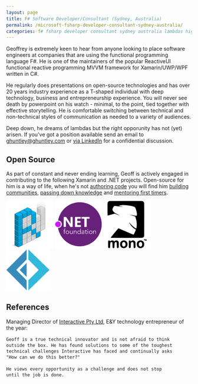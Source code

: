 ```yaml
---
layout: page
title: F# Software Developer/Consultant (Sydney, Australia)
permalink: /microsoft-fsharp-developer-consultant-sydney-australia/
categories: f# fsharp developer consultant sydney australia lambdas higher-order-functions monoids mono xamarin cqrs ddd devops azure microservices nuget octopusdeploy teamcity appveyor coreclr corefx lisp haskell swift xamarin
---
```


Geoffrey is extremely keen to hear from anyone looking to place software engineers at companies that are using the functional programming language F#. He is one of the maintainers of the popular ReactiveUI functional reactive programming MVVM framework for Xamarin/UWP/WPF written in C#. 

He regularly does presentations on open-source technologies and has over 20 years industry experience as a T-shaped individual with deep technology, business and entrepreneurship experience. You will never see death by powerpoint on his watch - minimal, to the point, tied together with effective storytelling. He is comfortable switching between technical and non-technical styles of communication as needed to a variety of audiences. 

Deep down, he dreams of lambdas but the right opporunity has not (yet) arisen. If you've got a position available send an email to <a href="mailto:ghuntley@ghuntley.com?Subject='F# Engagement'">ghuntley@ghuntley.com</a> or [via LinkedIn](https://www.linkedin.com/in/geoffreyhuntley) for a confidential discussion. 

## Open Source

As part of constant and never ending learning, Geoff is actively engaged in contributing to the following Xamarin and .NET projects. Open-source for him is a way of life, when he's not [authoring code](https://github.com/ghuntley/) you will find him [building communities](https://github.com/reactiveui/ReactiveUI/issues/687), [passing down knowledge](https://github.com/reactiveui/ReactiveUI/pull/771) and [mentoring first timers](https://github.com/reactiveui/ReactiveUI/issues/1005).

 <a style="background: none; !important" href="http://reactiveui.net/"><img src="reactiveui.png"/></a> <a style="background: none; !important" href="http://github.com/dotnet/"><img src="dotnet.png"/></a> <a style="background: none; !important" href="http://www.mono-project.com/"><img src="mono.png"/></a> <a style="background: none; !important" href="http://fsharp.org"><img src="fsharp.png"/></a>

## References

Managing Director of [Interactive Pty Ltd](http://www.interactive.com.au/), E&Y technology entrepreneur of the year:

    Geoff is a true technical innovator and is not afraid to think
    outside the box. He has found solutions to some of the toughest
    technical challenges Interactive has faced and continually asks
    "How can we do this better?"

    He views every opportunity as a challenge and does not stop 
    until the job is done.
